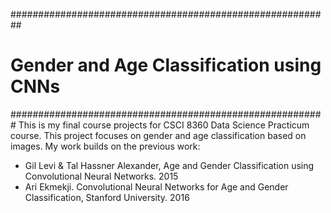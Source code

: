 ##########################################################
# Gender and Age Classification using CNNs
#########################################################
This is my final course projects for CSCI 8360 Data Science Practicum course. This project focuses on gender and age classification based on images. My work builds on the previous work:

 * Gil Levi & Tal Hassner Alexander, Age and Gender Classification using Convolutional Neural Networks. 2015
 * Ari Ekmekji. Convolutional Neural Networks for Age and Gender Classification, Stanford University. 2016
 
